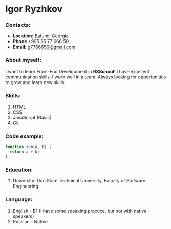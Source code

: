 # Igor Ryzhkov

### Contacts:

- **Location:** Batumi, Georgia
- **Phone** +995 55 77 666 50
- **Email:** g7766650@gmail.com

### About myself:

I want to learn Front-End Development in **RSSchool**!
I have excellent communication skills. I work well in a team. Always
looking for opportunities to grow and learn new skills

### Skills:

1. HTML
2. CSS
3. JavaScript (Basic)
4. Git

### Code example:

```javascript
function sum(a, b) {
  return a + b;
}
```

### Education:

1. University: Don State Technical University, Faculty of Software Engineering

### Language:

1. English - B1 (I have some speaking practice, but not with native speakers)
2. Russian - Native
